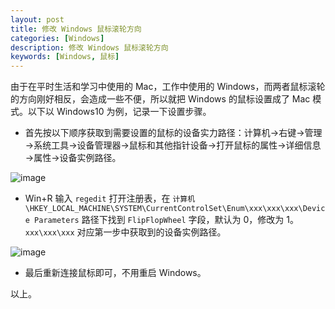 ```yaml
---
layout: post
title: 修改 Windows 鼠标滚轮方向
categories: [Windows]
description: 修改 Windows 鼠标滚轮方向
keywords: [Windows, 鼠标]
---
```


由于在平时生活和学习中使用的 Mac，工作中使用的 Windows，而两者鼠标滚轮的方向刚好相反，会造成一些不便，所以就把 Windows 的鼠标设置成了 Mac 模式。以下以 Windows10 为例，记录一下设置步骤。

- 首先按以下顺序获取到需要设置的鼠标的设备实力路径：计算机→右键→管理→系统工具→设备管理器→鼠标和其他指针设备→打开鼠标的属性→详细信息→属性→设备实例路径。

![image](https://fehub.net/images/posts/windows-mouse-1.png)

- Win+R 输入 `regedit` 打开注册表，在 `计算机\HKEY_LOCAL_MACHINE\SYSTEM\CurrentControlSet\Enum\xxx\xxx\xxx\Device Parameters` 路径下找到 `FlipFlopWheel` 字段，默认为 0，修改为 1。`xxx\xxx\xxx` 对应第一步中获取到的设备实例路径。

![image](https://fehub.net/images/posts/windows-mouse-2.png)

- 最后重新连接鼠标即可，不用重启 Windows。

以上。
